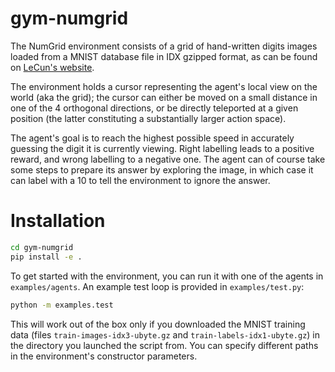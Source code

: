 # gym-numgrid

The NumGrid environment consists of a grid of hand-written digits images loaded from a MNIST database file in IDX gzipped format, as can be found on [LeCun's website](http://yann.lecun.com/exdb/mnist/).

The environment holds a cursor representing the agent's local view on the world (aka the grid); the cursor can either be moved on a small distance in one of the 4 orthogonal directions, or be directly teleported at a given position (the latter constituting a substantially larger action space).

The agent's goal is to reach the highest possible speed in accurately guessing the digit it is currently viewing. Right labelling leads to a positive reward, and wrong labelling to a negative one. The agent can of course take some steps to prepare its answer by exploring the image, in which case it can label with a 10 to tell the environment to ignore the answer.

# Installation

```bash
cd gym-numgrid
pip install -e .
```

To get started with the environment, you can run it with one of the agents in `examples/agents`. An example test loop is provided in `examples/test.py`:
```bash
python -m examples.test
```

This will work out of the box only if you downloaded the MNIST training data (files `train-images-idx3-ubyte.gz` and `train-labels-idx1-ubyte.gz`) in the directory you launched the script from. You can specify different paths in the environment's constructor parameters.
